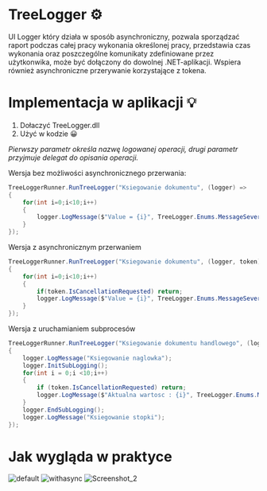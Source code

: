 # TreeLogger ⚙️
UI Logger który działa w sposób asynchroniczny, pozwala sporządzać raport podczas całej pracy wykonania określonej pracy, przedstawia czas wykonania oraz poszczególne komunikaty zdefiniowane przez użytkonwika, może być dołączony do dowolnej .NET-aplikacji. Wspiera również asynchroniczne przerywanie korzystające z tokena.

# Implementacja w aplikacji 💡
1. Dołaczyć TreeLogger.dll  
2. Użyć w kodzie 😀 

*Pierwszy parametr określa nazwę logowanej operacji, drugi parametr przyjmuje delegat do opisania operacji.*  
  
Wersja bez możliwości asynchronicznego przerwania:
```c#
TreeLoggerRunner.RunTreeLogger("Ksiegowanie dokumentu", (logger) =>
{
    for(int i=0;i<10;i++)
    {
        logger.LogMessage($"Value = {i}", TreeLogger.Enums.MessageSeverity.Information);
    }
});
```
Wersja z asynchronicznym przerwaniem
```c#
TreeLoggerRunner.RunTreeLogger("Ksiegowanie dokumentu", (logger, token) =>
{
    for(int i=0;i<10;i++)
    {
        if(token.IsCancellationRequested) return;
        logger.LogMessage($"Value = {i}", TreeLogger.Enums.MessageSeverity.Information);
    }
});
```

Wersja z uruchamianiem subprocesów
```c#
TreeLoggerRunner.RunTreeLogger("Ksiegowanie dokumentu handlowego", (logger, token) =>
{
    logger.LogMessage("Ksiegowanie naglowka");
    logger.InitSubLogging();
    for(int i = 0;i <10;i++)
    {
        if (token.IsCancellationRequested) return;
        logger.LogMessage($"Aktualna wartosc : {i}", TreeLogger.Enums.MessageSeverity.Information);
    }
    logger.EndSubLogging();
    logger.LogMessage("Ksiegowanie stopki");
});
```

# Jak wygląda w praktyce
![default](https://user-images.githubusercontent.com/19534189/173612053-ffd19fda-d405-4b78-97e5-da9b5e682018.jpg)
![withasync](https://user-images.githubusercontent.com/19534189/173612058-c635c000-9b3d-459f-9c86-c67ea1574c94.jpg)
![Screenshot_2](https://user-images.githubusercontent.com/19534189/174396701-da4f9a12-497b-4b5e-802e-de668abcc6ba.jpg)


